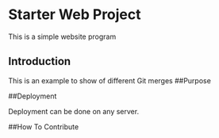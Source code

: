 # Starter Web Project

This is a simple website program

## Introduction

This is an example to show of different Git merges
##Purpose

##Deployment

Deployment can be done on any server.

##How To Contribute
